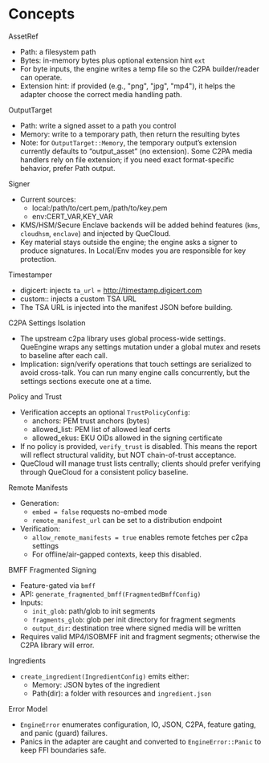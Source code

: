 # Concepts

AssetRef
- Path: a filesystem path
- Bytes: in-memory bytes plus optional extension hint `ext`
- For byte inputs, the engine writes a temp file so the C2PA builder/reader can operate.
- Extension hint: if provided (e.g., "png", "jpg", "mp4"), it helps the adapter choose the correct media handling path.

OutputTarget
- Path: write a signed asset to a path you control
- Memory: write to a temporary path, then return the resulting bytes
- Note: for `OutputTarget::Memory`, the temporary output’s extension currently defaults to “output_asset” (no extension). Some C2PA media handlers rely on file extension; if you need exact format-specific behavior, prefer Path output.

Signer
- Current sources:
  - local:/path/to/cert.pem,/path/to/key.pem
  - env:CERT_VAR,KEY_VAR
- KMS/HSM/Secure Enclave backends will be added behind features (`kms`, `cloudhsm`, `enclave`) and injected by QueCloud.
- Key material stays outside the engine; the engine asks a signer to produce signatures. In Local/Env modes you are responsible for key protection.

Timestamper
- digicert: injects `ta_url` = http://timestamp.digicert.com
- custom:<url>: injects a custom TSA URL
- The TSA URL is injected into the manifest JSON before building.

C2PA Settings Isolation
- The upstream c2pa library uses global process-wide settings. QueEngine wraps any settings mutation under a global mutex and resets to baseline after each call.
- Implication: sign/verify operations that touch settings are serialized to avoid cross-talk. You can run many engine calls concurrently, but the settings sections execute one at a time.

Policy and Trust
- Verification accepts an optional `TrustPolicyConfig`:
  - anchors: PEM trust anchors (bytes)
  - allowed_list: PEM list of allowed leaf certs
  - allowed_ekus: EKU OIDs allowed in the signing certificate
- If no policy is provided, `verify_trust` is disabled. This means the report will reflect structural validity, but NOT chain-of-trust acceptance.
- QueCloud will manage trust lists centrally; clients should prefer verifying through QueCloud for a consistent policy baseline.

Remote Manifests
- Generation:
  - `embed = false` requests no-embed mode
  - `remote_manifest_url` can be set to a distribution endpoint
- Verification:
  - `allow_remote_manifests = true` enables remote fetches per c2pa settings
  - For offline/air-gapped contexts, keep this disabled.

BMFF Fragmented Signing
- Feature-gated via `bmff`
- API: `generate_fragmented_bmff(FragmentedBmffConfig)`
- Inputs:
  - `init_glob`: path/glob to init segments
  - `fragments_glob`: glob per init directory for fragment segments
  - `output_dir`: destination tree where signed media will be written
- Requires valid MP4/ISOBMFF init and fragment segments; otherwise the C2PA library will error.

Ingredients
- `create_ingredient(IngredientConfig)` emits either:
  - Memory: JSON bytes of the ingredient
  - Path(dir): a folder with resources and `ingredient.json`

Error Model
- `EngineError` enumerates configuration, IO, JSON, C2PA, feature gating, and panic (guard) failures.
- Panics in the adapter are caught and converted to `EngineError::Panic` to keep FFI boundaries safe.